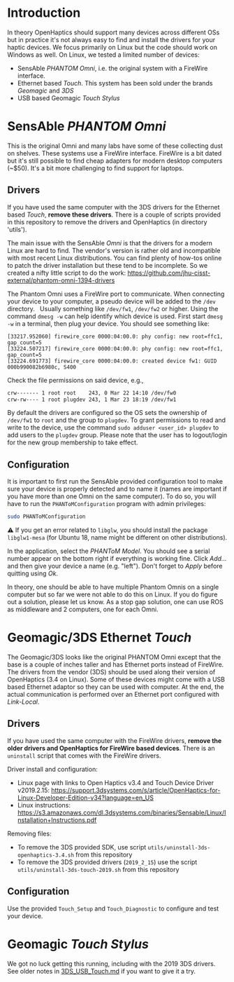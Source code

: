 # Introduction

In theory OpenHaptics should support many devices across different OSs but in practice it's not always easy to find and install the drivers for your haptic devices.  We focus primarily on Linux but the code should work on Windows as well.  On Linux, we tested a limited number of devices:
* SensAble *PHANTOM Omni*, i.e. the original system with a FireWire interface.
* Ethernet based *Touch*.  This system has been sold under the brands *Geomagic* and *3DS*
* USB based Geomagic *Touch Stylus*

# SensAble *PHANTOM Omni*

This is the original Omni and many labs have some of these collecting dust on shelves.  These systems use a FireWire interface.  FireWire is a bit dated but it's still possible to find cheap adapters for modern desktop computers (~$50).  It's a bit more challenging to find support for laptops.

## Drivers

If you have used the same computer with the 3DS drivers for the Ethernet based *Touch*, **remove these drivers**.  There is a couple of scripts provided in this repository to remove the drivers and OpenHaptics (in directory 'utils').

The main issue with the SensAble *Omni* is that the drivers for a modern Linux are hard to find.   The vendor's version is rather old and incompatible with most recent Linux distributions.  You can find plenty of how-tos online to patch the driver installation but these tend to be incomplete.  So we created a nifty little script to do the work:  https://github.com/jhu-cisst-external/phantom-omni-1394-drivers

The Phantom Omni uses a FireWire port to communicate.  When connecting your device to your computer, a pseudo device will be added to the `/dev` directory.   Usually something like `/dev/fw1`, `/dev/fw2` or higher.  Using the command `dmesg -w` can help identify which device is used.  First start `dmesg -w` in a terminal, then plug your device.  You should see something like:
```
[33217.952060] firewire_core 0000:04:00.0: phy config: new root=ffc1, gap_count=5
[33224.507217] firewire_core 0000:04:00.0: phy config: new root=ffc1, gap_count=5
[33224.691773] firewire_core 0000:04:00.0: created device fw1: GUID 000b990082b6980c, S400
```
Check the file permissions on said device, e.g.,
```sh
crw------- 1 root root    243, 0 Mar 22 14:10 /dev/fw0
crw-rw---- 1 root plugdev 243, 1 Mar 23 18:19 /dev/fw1
```
By default the drivers are configured so the OS sets the ownership of `/dev/fw1` to `root` and the group to `plugdev`.  To grant permissions to read and write to the device, use the command `sudo adduser <user_id> plugdev` to add users to the `plugdev` group.   Please note that the user has to logout/login for the new group membership to take effect.

## Configuration

It is important to first run the SensAble provided configuration tool to make sure your device is properly detected and to name it (names are important if you have more than one Omni on the same computer).   To do so, you will have to run the `PHANToMConfiguration` program with admin privileges:
```sh
sudo PHANToMConfiguration
```

:warning: If you get an error related to `libglw`, you should install the package `libglw1-mesa` (for Ubuntu 18, name might be different on other distributions).

In the application, select the *PHANToM Model*.  You should see a serial number appear on the bottom right if everything is working fine.  Click *Add...* and then give your device a name (e.g. "left").  Don't forget to *Apply* before quitting using *Ok*.

In theory, one should be able to have multiple Phantom Omnis on a single computer but so far we were not able to do this on Linux.   If you do figure out a solution, please let us know.   As a stop gap solution, one can use ROS as middleware and 2 computers, one for each Omni.

# Geomagic/3DS Ethernet *Touch*

The Geomagic/3DS looks like the original PHANTOM Omni except that the base is a couple of inches taller and has Ethernet ports instead of FireWire.  The drivers from the vendor (3DS) should be used along their version of OpenHaptics (3.4 on Linux).  Some of these devices might come with a USB based Ethernet adaptor so they can be used with computer.  At the end, the actual communication is performed over an Ethernet port configured with *Link-Local*.

## Drivers

If you have used the same computer with the FireWire drivers, **remove the older drivers and OpenHaptics for FireWire based devices**.  There is an `uninstall` script that comes with the FireWire drivers.

Driver install and configuration:

* Linux page with links to Open Haptics v3.4 and Touch Device Driver v2019.2.15: https://support.3dsystems.com/s/article/OpenHaptics-for-Linux-Developer-Edition-v34?language=en_US
* Linux instructions: https://s3.amazonaws.com/dl.3dsystems.com/binaries/Sensable/Linux/Installation+Instructions.pdf

Removing files:
* To remove the 3DS provided SDK, use script `utils/uninstall-3ds-openhaptics-3.4.sh` from this repository
* To remove the 3DS provided drivers (`2019_2_15`) use the script `utils/uninstall-3ds-touch-2019.sh` from this repository

## Configuration

Use the provided `Touch_Setup` and `Touch_Diagnostic` to configure and test your device.

# Geomagic *Touch Stylus*

We got no luck getting this running, including with the 2019 3DS drivers.  See older notes in [3DS_USB_Touch.md](3DS_USB_Touch.md) if you want to give it a try.
